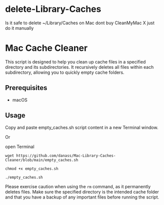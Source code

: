 # delete-Library-Caches
Is it safe to delete ~/Library/Caches
on Mac
dont buy CleanMyMac X
just do it manually

# Mac Cache Cleaner

This script is designed to help you clean up cache files in a specified directory and its subdirectories. It recursively deletes all files within each subdirectory, allowing you to quickly empty cache folders.

## Prerequisites

- macOS
  
## Usage
Copy and paste empty_caches.sh script content in a new Terminal window. 

Or

open Terminal

`wget https://github.com/danass/Mac-Library-Caches-Cleaner/blob/main/empty_caches.sh`

`chmod +x empty_caches.sh`

`./empty_caches.sh`


Please exercise caution when using the `rm` command, as it permanently deletes files. Make sure the specified directory is the intended cache folder and that you have a backup of any important files before running the script.
